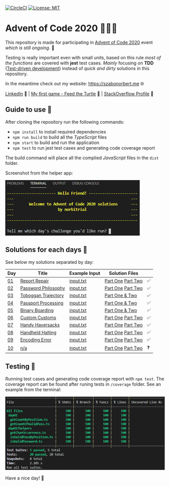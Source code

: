 [![CircleCI](https://circleci.com/gh/norbitrial/advent-of-code-2020.svg?style=shield&circle-token=d18854d2a0647b65366601a14dd753679e8f84d8)](https://app.circleci.com/pipelines/github/norbitrial/advent-of-code-2020?branch=main) [![License: MIT](https://img.shields.io/badge/License-MIT-yellow.svg)](https://opensource.org/licenses/MIT)

# Advent of Code 2020 🎄👨‍💻

This repository is made for participating in [Advent of Code 2020](https://adventofcode.com/2020/about) event _which is still ongoing_. 🚧

Testing is really important even with small units, based on this rule _most of the functions_ are covered with **jest** test cases. _Mainly_ focusing on **TDD** ([Test-driven development](https://en.wikipedia.org/wiki/Test-driven_development)) instead of _quick and dirty_ solutions in this repository.

In the meantime check out my website: https://szabonorbert.me 🌐

[LinkedIn](https://www.linkedin.com/in/norbertszabo1988/) 📝 | [My first game - Feed the Turtle](https://feed-the-turtle.szabonorbert.me/) 🐢 | [StackOverflow Profile](https://stackoverflow.com/users/7599510/norbitrial?tab=profile) 🔮

## Guide to use 📙

After cloning the repository run the following commands:

- `npm install` to install required dependencies
- `npm run build` to build all the _TypeScript_ files
- `npm start` to build and run the application
- `npm test` to run jest test cases and generating code coverage report

The build command will place all the complied _JavaScript_ files in the `dist` folder.

Screenshot from the helper app:

![App-Screenshot](/assets/example_screenshot_01.png)

## Solutions for each days 🔮

See below my solutions separated by day:

| Day                                        | Title                                             | Example Input                     | Solution Files                                                                                     |     |
| ------------------------------------------ | ------------------------------------------------- | --------------------------------- | -------------------------------------------------------------------------------------------------- | --- |
| [01](https://adventofcode.com/2020/day/1)  | [Report Repair](/src/day01/description.txt)       | [input.txt](/src/day01/input.txt) | [Part One](/src/day01/findTwoSum.ts) [Part Two](/src/day01/findThreeSum.ts)                        | ✅  |
| [02](https://adventofcode.com/2020/day/2)  | [Password Philosophy](/src/day02/description.txt) | [input.txt](/src/day02/input.txt) | [Part One](/src/day02/getCountOfValidPass.ts) [Part Two](/src/day02/getCountByPosition.ts)         | ✅  |
| [03](https://adventofcode.com/2020/day/3)  | [Toboggan Trajectory](/src/day03/description.txt) | [input.txt](/src/day03/input.txt) | [Part One & Two](/src/day03/getCountOfTrees.ts)                                                    | ✅  |
| [04](https://adventofcode.com/2020/day/4)  | [Passport Processing](/src/day04/description.txt) | [input.txt](/src/day04/input.txt) | [Part One & Two](/src/day04/getCountOfValidPass.ts)                                                | ✅  |
| [05](https://adventofcode.com/2020/day/5)  | [Binary Boarding](/src/day05/description.txt)     | [input.txt](/src/day05/input.txt) | [Part One & Two](/src/day05/index.ts)                                                              | ✅  |
| [06](https://adventofcode.com/2020/day/6)  | [Custom Customs](/src/day06/description.txt)      | [input.txt](/src/day06/input.txt) | [Part One](/src/day06/quickAndDirty/part01.ts) [Part Two](/src/day06/quickAndDirty/part02.ts)      | ✅  |
| [07](https://adventofcode.com/2020/day/7)  | [Handy Haversacks](/src/day07/description.txt)    | [input.txt](/src/day07/input.txt) | [Part One](/src/day07/helpers/getBagColorsCount.ts) [Part Two](/src/day07/helpers/getBagsCount.ts) | ✅  |
| [08](https://adventofcode.com/2020/day/8)  | [Handheld Halting](/src/day08/description.txt)    | [input.txt](/src/day08/input.txt) | [Part One](/src/day08/part01.ts) [Part Two](/src/day08/part02.ts)                                  | ✅  |
| [09](https://adventofcode.com/2020/day/9)  | [Encoding Error](/src/day09/description.txt)      | [input.txt](/src/day09/input.txt) | [Part One](/src/day09/part01.ts) [Part Two](/src/day09/part02.ts)                                  | ✅  |
| [10](https://adventofcode.com/2020/day/10) | [n/a](/src/day10/description.txt)                 | [input.txt](/src/day10/input.txt) | [Part One](/src/day10/part01.ts) [Part Two](/src/day10/part02.ts)                                  | ❓  |

## Testing 🧪

Running test cases and generating code coverage report with `npm test`. The coverage report can be found after runing tests in `/coverage` folder. See an example from the terminal:

![Jest-Screenshot](/assets/example_screenshot_02.png)

Have a nice day! 👋

